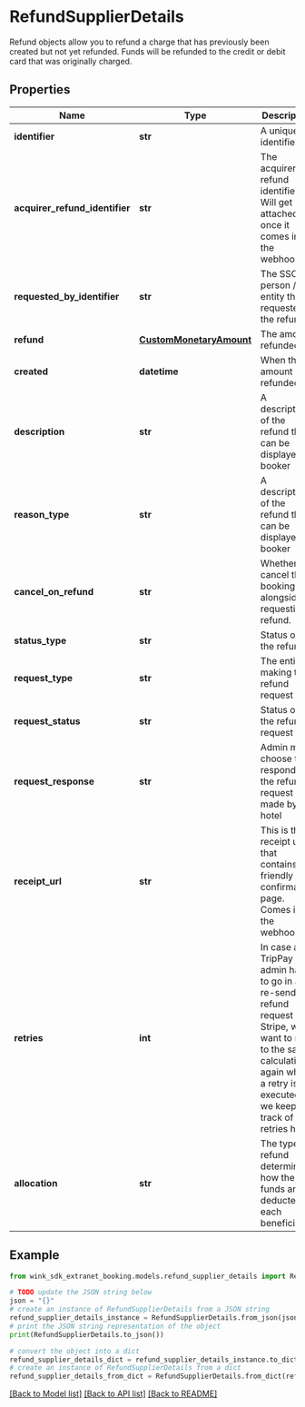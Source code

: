 # RefundSupplierDetails

Refund objects allow you to refund a charge that has previously been created but not yet refunded. Funds will be refunded to the credit or debit card that was originally charged.

## Properties

Name | Type | Description | Notes
------------ | ------------- | ------------- | -------------
**identifier** | **str** | A unique identifier | 
**acquirer_refund_identifier** | **str** | The acquirer refund identifier. Will get attached once it comes in on the webhook. | [optional] 
**requested_by_identifier** | **str** | The SSO person / entity that requested the refund. | [optional] 
**refund** | [**CustomMonetaryAmount**](CustomMonetaryAmount.md) | The amount refunded | 
**created** | **datetime** | When the amount was refunded | 
**description** | **str** | A description of the refund that can be displayed to booker | 
**reason_type** | **str** | A description of the refund that can be displayed to booker | 
**cancel_on_refund** | **str** | Whether to cancel the booking alongside requesting a refund. | 
**status_type** | **str** | Status of the refund | 
**request_type** | **str** | The entity making the refund request | 
**request_status** | **str** | Status of the refund request | 
**request_response** | **str** | Admin may choose to respond to the refund request made by the hotel | 
**receipt_url** | **str** | This is the receipt url that contains a friendly web confirmation page. Comes in on the webhook. | [optional] 
**retries** | **int** | In case a TripPay admin has to go in and re-send the refund request to Stripe, we want to not to the same calculations again when a retry is executed so we keep track of retries here. | [optional] [default to 0]
**allocation** | **str** | The type of refund determines how the funds are deducted each beneficiary. | [optional] [default to 'EQUAL_DISTRIBUTION']

## Example

```python
from wink_sdk_extranet_booking.models.refund_supplier_details import RefundSupplierDetails

# TODO update the JSON string below
json = "{}"
# create an instance of RefundSupplierDetails from a JSON string
refund_supplier_details_instance = RefundSupplierDetails.from_json(json)
# print the JSON string representation of the object
print(RefundSupplierDetails.to_json())

# convert the object into a dict
refund_supplier_details_dict = refund_supplier_details_instance.to_dict()
# create an instance of RefundSupplierDetails from a dict
refund_supplier_details_from_dict = RefundSupplierDetails.from_dict(refund_supplier_details_dict)
```
[[Back to Model list]](../README.md#documentation-for-models) [[Back to API list]](../README.md#documentation-for-api-endpoints) [[Back to README]](../README.md)


